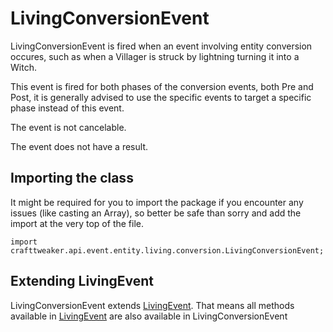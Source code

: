 # LivingConversionEvent

LivingConversionEvent is fired when an event involving entity conversion occures, such as when a Villager is struck by lightning turning it into a Witch.

 This event is fired for both phases of the conversion events, both Pre and Post, it is generally advised to use the specific events
 to target a specific phase instead of this event.

The event is not cancelable.

The event does not have a result.

## Importing the class

It might be required for you to import the package if you encounter any issues (like casting an Array), so better be safe than sorry and add the import at the very top of the file.
```zenscript
import crafttweaker.api.event.entity.living.conversion.LivingConversionEvent;
```


## Extending LivingEvent

LivingConversionEvent extends [LivingEvent](/forge/api/event/entity/LivingEvent). That means all methods available in [LivingEvent](/forge/api/event/entity/LivingEvent) are also available in LivingConversionEvent

